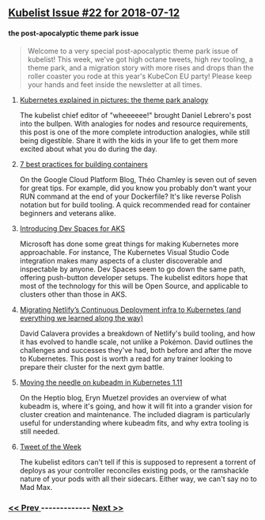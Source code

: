 ## [Kubelist Issue #22 for 2018-07-12](https://kubelist.com/issue/22)

#### the post-apocalyptic theme park issue

> Welcome to a very special post-apocalyptic theme park issue of kubelist! This week, we&#39;ve got high octane tweets, high rev tooling, a theme park, and a migration story with more rises and drops than the roller coaster you rode at this year&#39;s KubeCon EU party! Please keep your hands and feet inside the newsletter at all times.

1. [Kubernetes explained in pictures: the theme park analogy](https://danlebrero.com/2018/07/09/kubernetes-explained-in-pictures-the-theme-park-analogy/)

    The kubelist chief editor of "wheeeeee!" brought Daniel Lebrero's post into the bullpen. With analogies for nodes and resource requirements, this post is one of the more complete introduction analogies, while still being digestible. Share it with the kids in your life to get them more excited about what you do during the day.
1. [7 best practices for building containers](https://cloudplatform.googleblog.com/2018/07/7-best-practices-for-building-containers.html)

    On the Google Cloud Platform Blog, Théo Chamley is seven out of seven for great tips. For example, did you know you probably don't want your RUN command at the end of your Dockerfile? It's like reverse Polish notation but for build tooling. A quick recommended read for container beginners and veterans alike.
1. [Introducing Dev Spaces for AKS](https://azure.microsoft.com/en-us/blog/introducing-dev-spaces-for-aks/)

    Microsoft has done some great things for making Kubernetes more approachable. For instance, The Kubernetes Visual Studio Code integration makes many aspects of a cluster discoverable and inspectable by anyone. Dev Spaces seem to go down the same path, offering push-button developer setups. The kubelist editors hope that most of the technology for this will be Open Source, and applicable to clusters other than those in AKS.
1. [Migrating Netlify’s Continuous Deployment infra to Kubernetes (and everything we learned along the way)](https://medium.com/@calavera/migrating-netlifys-continuous-deployment-infra-to-kubernetes-and-everything-we-learned-along-the-1e5989254269)

    David Calavera provides a breakdown of Netlify's build tooling, and how it has evolved to handle scale, not unlike a Pokémon. David outlines the challenges and successes they've had, both before and after the move to Kubernetes. This post is worth a read for any trainer looking to prepare their cluster for the next gym battle.
1. [Moving the needle on kubeadm in Kubernetes 1.11](https://blog.heptio.com/moving-the-needle-on-kubeadm-in-kubernetes-1-11-90a87ddb9d0f)

    On the Heptio blog, Eryn Muetzel provides an overview of what kubeadm is, where it's going, and how it will fit into a grander vision for cluster creation and maintenance. The included diagram is particularly useful for understanding where kubeadm fits, and why extra tooling is still needed.
1. [Tweet of the Week](https://twitter.com/jta/status/1017211190668218368)

    The kubelist editors can't tell if this is supposed to represent a torrent of deploys as your controller reconciles existing pods, or the ramshackle nature of your pods with all their sidecars. Either way, we can't say no to Mad Max.

### [ << Prev ](kubelist-21.md) ------------- [ Next >> ](kubelist-23.md)